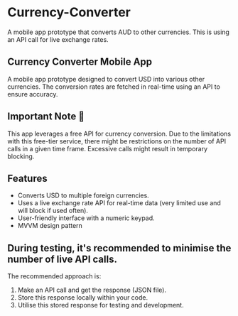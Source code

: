 # Currency-Converter
A mobile app prototype that converts AUD to other currencies. This is using an API call for live exchange rates. 

## Currency Converter Mobile App
A mobile app prototype designed to convert USD into various other currencies. The conversion rates are fetched in real-time using an API to ensure accuracy.

## Important Note 🚨
This app leverages a free API for currency conversion. Due to the limitations with this free-tier service, there might be restrictions on the number of API calls in a given time frame. Excessive calls might result in temporary blocking.

## Features
- Converts USD to multiple foreign currencies.
- Uses a live exchange rate API for real-time data (very limited use and will block if used often).
- User-friendly interface with a numeric keypad.
- MVVM design pattern

## During testing, it's recommended to minimise the number of live API calls. 

The recommended approach is:
1. Make an API call and get the response (JSON file).
2. Store this response locally within your code.
3. Utilise this stored response for testing and development.

